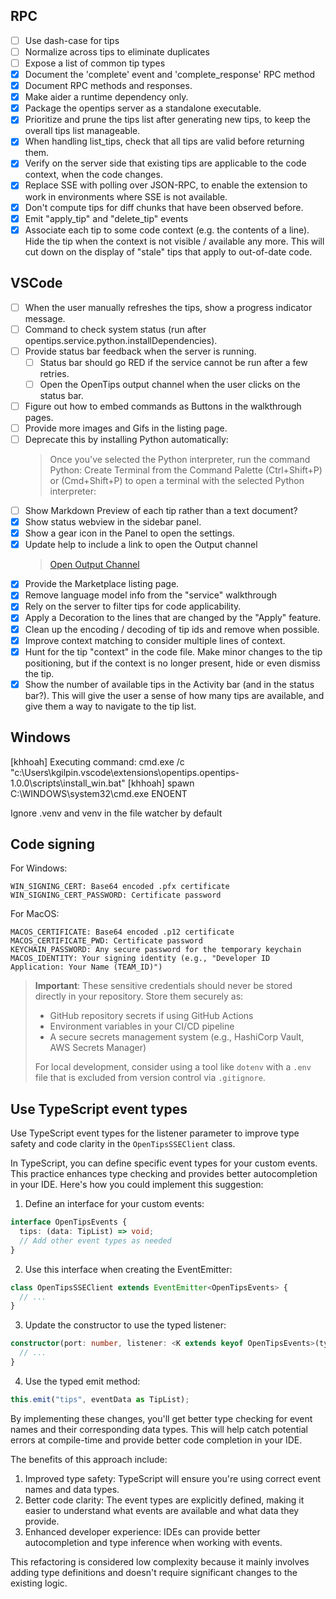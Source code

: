 ## RPC

- [ ] Use dash-case for tips
- [ ] Normalize across tips to eliminate duplicates
- [ ] Expose a list of common tip types
- [x] Document the 'complete' event and 'complete_response' RPC method
- [x] Document RPC methods and responses.
- [x] Make aider a runtime dependency only.
- [x] Package the opentips server as a standalone executable.
- [x] Prioritize and prune the tips list after generating new tips, to keep the overall tips list manageable.
- [x] When handling list_tips, check that all tips are valid before returning them.
- [x] Verify on the server side that existing tips are applicable to the code context, when the code changes.
- [x] Replace SSE with polling over JSON-RPC, to enable the extension to work in environments where SSE is not available.
- [x] Don't compute tips for diff chunks that have been observed before.
- [x] Emit "apply_tip" and "delete_tip" events
- [x] Associate each tip to some code context (e.g. the contents of a line). Hide the tip when the context is not visible / available
      any more. This will cut down on the display of "stale" tips that apply to out-of-date code.

## VSCode

- [ ] When the user manually refreshes the tips, show a progress indicator message.
- [ ] Command to check system status (run after opentips.service.python.installDependencies).
- [ ] Provide status bar feedback when the server is running.
  - [ ] Status bar should go RED if the service cannot be run after a few retries.
  - [ ] Open the OpenTips output channel when the user clicks on the status bar.
- [ ] Figure out how to embed commands as Buttons in the walkthrough pages.
- [ ] Provide more images and Gifs in the listing page.
- [ ] Deprecate this by installing Python automatically:
  > Once you've selected the Python interpreter, run the command Python: Create Terminal from the Command Palette (Ctrl+Shift+P) or (Cmd+Shift+P) to open a terminal with the selected Python interpreter:
- [ ] Show Markdown Preview of each tip rather than a text document?
- [x] Show status webview in the sidebar panel.
- [x] Show a gear icon in the Panel to open the settings.
- [x] Update help to include a link to open the Output channel
  > [Open Output Channel](command:workbench.action.output.toggleOutput)
- [x] Provide the Marketplace listing page.
- [x] Remove language model info from the "service" walkthrough
- [x] Rely on the server to filter tips for code applicability.
- [x] Apply a Decoration to the lines that are changed by the "Apply" feature.
- [x] Clean up the encoding / decoding of tip ids and remove when possible.
- [x] Improve context matching to consider multiple lines of context.
- [x] Hunt for the tip "context" in the code file. Make minor changes to the tip positioning, but if the context is no longer
      present, hide or even dismiss the tip.
- [x] Show the number of available tips in the Activity bar (and in the status bar?). This will give the user a sense of how many
      tips are available, and give them a way to navigate to the tip list.

## Windows

[khhoah] Executing command: cmd.exe /c "c:\Users\kgilpin\.vscode\extensions\opentips.opentips-1.0.0\scripts\install_win.bat"
[khhoah] spawn C:\WINDOWS\system32\cmd.exe ENOENT

Ignore .venv and venv in the file watcher by default

## Code signing

For Windows:

```
WIN_SIGNING_CERT: Base64 encoded .pfx certificate
WIN_SIGNING_CERT_PASSWORD: Certificate password
```

For MacOS:

```
MACOS_CERTIFICATE: Base64 encoded .p12 certificate
MACOS_CERTIFICATE_PWD: Certificate password
KEYCHAIN_PASSWORD: Any secure password for the temporary keychain
MACOS_IDENTITY: Your signing identity (e.g., "Developer ID Application: Your Name (TEAM_ID)")
```

> **Important**: These sensitive credentials should never be stored directly in your repository. Store them securely as:
>
> - GitHub repository secrets if using GitHub Actions
> - Environment variables in your CI/CD pipeline
> - A secure secrets management system (e.g., HashiCorp Vault, AWS Secrets Manager)
>
> For local development, consider using a tool like `dotenv` with a `.env` file that is excluded from version control via `.gitignore`.

## Use TypeScript event types

Use TypeScript event types for the listener parameter to improve type safety and code clarity in the `OpenTipsSSEClient` class.

In TypeScript, you can define specific event types for your custom events. This practice enhances type checking and provides better autocompletion in your IDE. Here's how you could implement this suggestion:

1. Define an interface for your custom events:

```typescript
interface OpenTipsEvents {
  tips: (data: TipList) => void;
  // Add other event types as needed
}
```

2. Use this interface when creating the EventEmitter:

```typescript
class OpenTipsSSEClient extends EventEmitter<OpenTipsEvents> {
  // ...
}
```

3. Update the constructor to use the typed listener:

```typescript
constructor(port: number, listener: <K extends keyof OpenTipsEvents>(type: K, data: Parameters<OpenTipsEvents[K]>[0]) => void) {
  // ...
}
```

4. Use the typed emit method:

```typescript
this.emit("tips", eventData as TipList);
```

By implementing these changes, you'll get better type checking for event names and their corresponding data types. This will help catch potential errors at compile-time and provide better code completion in your IDE.

The benefits of this approach include:

1. Improved type safety: TypeScript will ensure you're using correct event names and data types.
2. Better code clarity: The event types are explicitly defined, making it easier to understand what events are available and what data they provide.
3. Enhanced developer experience: IDEs can provide better autocompletion and type inference when working with events.

This refactoring is considered low complexity because it mainly involves adding type definitions and doesn't require significant changes to the existing logic.
